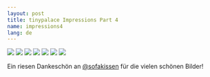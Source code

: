 ```yaml
---
layout: post
title: tinypalace Impressions Part 4
name: impressions4
lang: de
---
```


<div class="photogalerie">
<a href="/assets/img/2016/4/IMG_20160519_225918.jpg" target="_blank"><img src="/assets/img/2016/4/IMG_20160519_225918.jpg"></a>
<a href="/assets/img/2016/4/IMGP0444.jpg" target="_blank"><img src="/assets/img/2016/4/IMGP0444.jpg"></a>
<a href="/assets/img/2016/4/IMGP0551.jpg" target="_blank"><img src="/assets/img/2016/4/IMGP0551.jpg"></a>
<a href="/assets/img/2016/4/IMGP0553.jpg" target="_blank"><img src="/assets/img/2016/4/IMGP0553.jpg"></a>
<a href="/assets/img/2016/4/IMGP0578.jpg" target="_blank"><img src="/assets/img/2016/4/IMGP0578.jpg"></a>
<a href="/assets/img/2016/4/P1080909.jpg" target="_blank"><img src="/assets/img/2016/4/P1080909.jpg"></a>
<a href="/assets/img/2016/4/P1080910.jpg" target="_blank"><img src="/assets/img/2016/4/P1080910.jpg"></a>
</div>

Ein riesen Dankeschön an <a href="https://twitter.com/sofakissen" target="_blank">@sofakissen</a> für die vielen schönen Bilder!